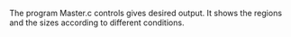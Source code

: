 The program Master.c controls gives desired output. It shows the regions and the sizes according to different conditions. 
